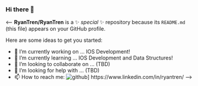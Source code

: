 ### Hi there 👋

<--
**RyanTren/RyanTren** is a ✨ _special_ ✨ repository because its `README.md` (this file) appears on your GitHub profile.

Here are some ideas to get you started:

- 🔭 I’m currently working on ... IOS Development!
- 🌱 I’m currently learning ... IOS Development and Data Structures!
- 👯 I’m looking to collaborate on ... (TBD)
- 🤔 I’m looking for help with ... (TBD)
- 📫 How to reach me: ![github]([https://img.shields.io/badge/GitHub-000000?style=for-the-badge&logo=GitHub&logoColor=white](https://res.cloudinary.com/practicaldev/image/fetch/s--wv_OYa4z--/c_limit%2Cf_auto%2Cfl_progressive%2Cq_auto%2Cw_800/https://img.shields.io/badge/Linked_In-0077B5%3Fstyle%3Dfor-the-badge%26logo%3DLinkedIn%26logoColor%3Dwhite)https://res.cloudinary.com/practicaldev/image/fetch/s--wv_OYa4z--/c_limit%2Cf_auto%2Cfl_progressive%2Cq_auto%2Cw_800/https://img.shields.io/badge/Linked_In-0077B5%3Fstyle%3Dfor-the-badge%26logo%3DLinkedIn%26logoColor%3Dwhite)] https://www.linkedin.com/in/ryantren/
-->
